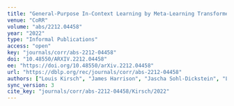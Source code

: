 ```yaml
---
title: "General-Purpose In-Context Learning by Meta-Learning Transformers."
venue: "CoRR"
volume: "abs/2212.04458"
year: "2022"
type: "Informal Publications"
access: "open"
key: "journals/corr/abs-2212-04458"
doi: "10.48550/ARXIV.2212.04458"
ee: "https://doi.org/10.48550/arXiv.2212.04458"
url: "https://dblp.org/rec/journals/corr/abs-2212-04458"
authors: ["Louis Kirsch", "James Harrison", "Jascha Sohl-Dickstein", "Luke Metz"]
sync_version: 3
cite_key: "journals/corr/abs-2212-04458/Kirsch/2022"
---
```

